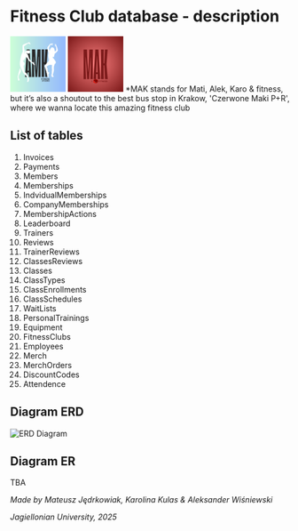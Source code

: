 # Fitness Club database - description
<img src="logo.png" width="100" />
<img src="LOGO.png" width="100" />
*MAK stands for Mati, Alek, Karo & fitness, but it’s also a shoutout to the best bus stop in Krakow, 'Czerwone Maki P+R', where we wanna locate this amazing fitness club

## List of tables
1.	Invoices 
2.	Payments 
3.	Members
4.	Memberships
5.	IndvidualMemberships
6.	CompanyMemberships
7.	MembershipActions
8.	Leaderboard 
9.	Trainers
10. Reviews	
11.	TrainerReviews 
12.	ClassesReviews
13.	Classes 
14.	ClassTypes 
15.	ClassEnrollments 
16.	ClassSchedules 
17.	WaitLists
18.	PersonalTrainings 
19.	Equipment 
20.	FitnessClubs
21.	Employees
22.	Merch 
23.	MerchOrders 
24.	DiscountCodes
25.	Attendence

## Diagram ERD 

<img width="1728" alt="ERD Diagram" src="https://github.com/user-attachments/assets/e10155f7-5b67-4ce3-bd73-d9427f7600db" />



## Diagram ER

TBA

*Made by Mateusz Jędrkowiak, Karolina Kulas & Aleksander Wiśniewski*

*Jagiellonian University, 2025*
